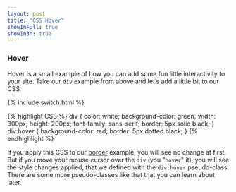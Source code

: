 ```yaml
---
layout: post
title: "CSS Hover"
showInFull: true
showIn3h: true
---
```


### Hover
Hover is a small example of how you can add some fun little interactivity to your site. Take our `div` example from above and let’s add a little bit to our CSS:

{% include switch.html %}

{% highlight CSS %}
div {
  color: white;
  background-color: green;
  width: 300px;
  height: 200px;
  font-family: sans-serif;
  border: 5px solid black;
}
div:hover {
  background-color: red;
  border: 5px dotted black;
}
{% endhighlight %}

If you apply this CSS to our [border](#border) example, you will see no change at first. But if you move your mouse cursor over the `div` (you "`hover`" it), you will see the style changes applied, that we defined with the `div:hover` pseudo-class. There are some more pseudo-classes like that that you can learn about later.
